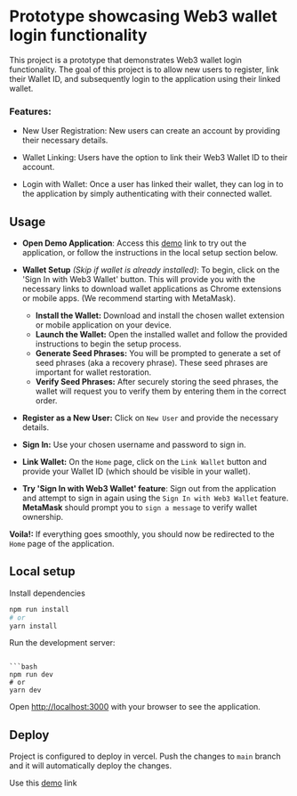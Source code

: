 # Prototype showcasing Web3 wallet login functionality

This project is a prototype that demonstrates Web3 wallet login functionality. The goal of this project is to allow new users to register, link their Wallet ID, and subsequently login to the application using their linked wallet.

### Features:

- New User Registration: New users can create an account by providing their necessary details.
  
- Wallet Linking: Users have the option to link their Web3 Wallet ID to their account.

- Login with Wallet: Once a user has linked their wallet, they can log in to the application by simply authenticating with their connected wallet.

## Usage
- **Open Demo Application**: Access this [demo](https://web3-login-five.vercel.app/) link to try out the application, or follow the instructions in the local setup section below.

- **Wallet Setup** *(Skip if wallet is already installed)*: To begin, click on the 'Sign In with Web3 Wallet' button. This will provide you with the necessary links to download wallet applications as Chrome extensions or mobile apps. (We recommend starting with MetaMask).
  - **Install the Wallet:** Download and install the chosen wallet extension or mobile application on your device.
  - **Launch the Wallet:** Open the installed wallet and follow the provided instructions to begin the setup process.
  - **Generate Seed Phrases:** You will be prompted to generate a set of seed phrases (aka a recovery phrase). These seed phrases are important for wallet restoration.
  - **Verify Seed Phrases:** After securely storing the seed phrases, the wallet will request you to verify them by entering them in the correct order. 
- **Register as a New User:** Click on `New User` and provide the necessary details.

- **Sign In:** Use your chosen username and password to sign in.

- **Link Wallet:** On the `Home` page, click on the `Link Wallet` button and provide your Wallet ID (which should be visible in your wallet).

- **Try 'Sign In with Web3 Wallet' feature**: Sign out from the application and attempt to sign in again using the `Sign In with Web3 Wallet` feature.  **MetaMask** should prompt you to `sign a message` to verify wallet ownership.

**Voila!:** If everything goes smoothly, you should now be redirected to the `Home` page of the application.


## Local setup

Install dependencies
```bash
npm run install
# or
yarn install 
```
Run the development server:
```

```bash
npm run dev
# or
yarn dev
```

Open [http://localhost:3000](http://localhost:3000) with your browser to see the application.

## Deploy

Project is configured to deploy in vercel. Push the changes to `main` branch and it will automatically deploy the changes.

Use this [demo](https://web3-login-five.vercel.app/) link
